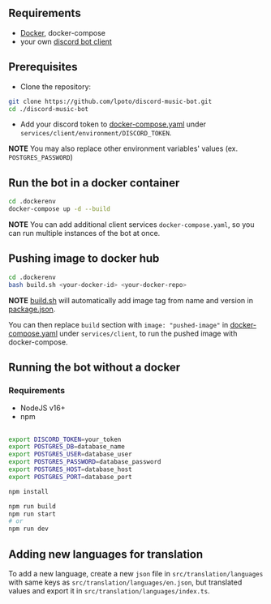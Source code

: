 ## Requirements

- [Docker](https://www.docker.com/), docker-compose
- your own [discord bot client](CREATING_CLIENT.md)

## Prerequisites

- Clone the repository:
```bash
git clone https://github.com/lpoto/discord-music-bot.git
cd ./discord-music-bot
```

- Add your discord token to [docker-compose.yaml](../.dockerenv/docker-compose.yaml) under `services/client/environment/DISCORD_TOKEN`.

**NOTE** You may also replace other environment variables' values (ex. `POSTGRES_PASSWORD`)

## Run the bot in a docker container

```bash
cd .dockerenv
docker-compose up -d --build
```

**NOTE** You can add additional client services `docker-compose.yaml`, so you can run multiple instances
of the bot at once.

## Pushing image to docker hub

```bash
cd .dockerenv
bash build.sh <your-docker-id> <your-docker-repo>
```

**NOTE** [build.sh](../.dockerenv/build.sh) will automatically add image tag from name and version in [package.json](../package.json).

You can then replace `build` section with `image: "pushed-image"` in [docker-compose.yaml](../.dockerenv/docker-compose.yaml) under `services/client`,
to run the pushed image with docker-compose.

## Running the bot without a docker

### Requirements

- NodeJS v16+
- npm

##

```bash
export DISCORD_TOKEN=your_token
export POSTGRES_DB=database_name
export POSTGRES_USER=database_user
export POSTGRES_PASSWORD=database_password
export POSTGRES_HOST=database_host
export POSTGRES_PORT=database_port

npm install
```
```bash
npm run build
npm run start
# or
npm run dev
```

## Adding new languages for translation

To add a new language, create a new `json` file in `src/translation/languages` with same keys as `src/translation/languages/en.json`, but translated values
and export it in `src/translation/languages/index.ts`.
